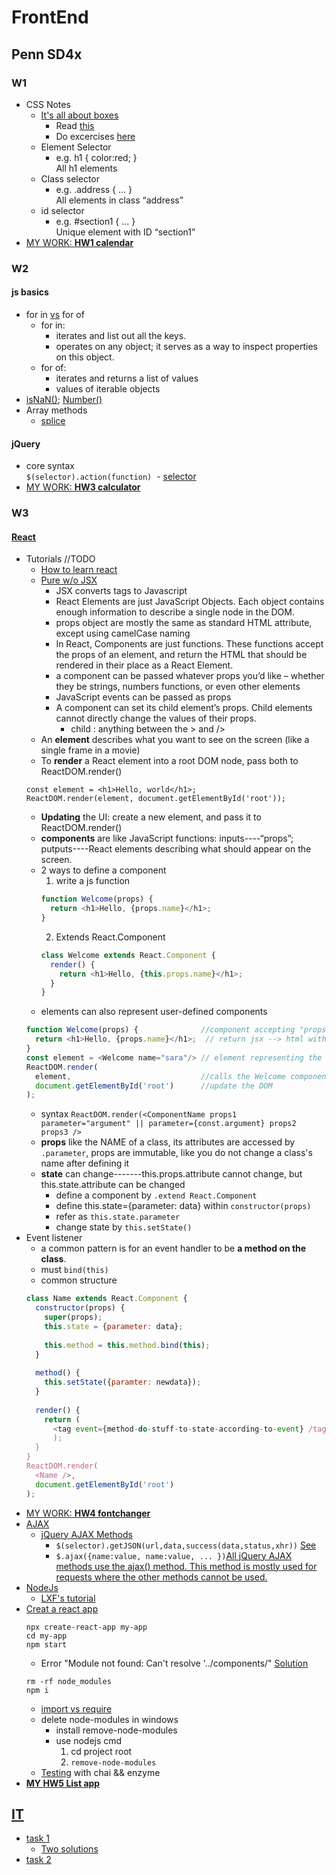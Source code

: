 # FrontEnd
## Penn SD4x
### W1
- CSS Notes
  - [It's all about boxes](https://developer.mozilla.org/en-US/docs/Learn/Getting_started_with_the_web/CSS_basics#Boxes_boxes_it's_all_about_boxes)
    - Read [this](https://developer.mozilla.org/en-US/docs/Learn/CSS)
    - Do excercises [here](https://www.w3schools.com/css/default.asp)
  - Element Selector
    - e.g. h1 { color:red; } <br>
        All h1 elements
  - Class selector
    - e.g. .address { ... } <br>
        All elements in class “address”
  - id selector
    - e.g. #section1 { ... } <br>
        Unique element with ID “section1”
- [MY WORK: **HW1 calendar**](https://codepen.io/l1n4n/pen/KRwovy/)
### W2
#### js basics
  - for in [vs](https://www.typescriptlang.org/docs/handbook/iterators-and-generators.html) for of
    - for in: 
        - iterates and list out all the keys.
        - operates on any object; it serves as a way to inspect properties on this object.
    - for of: 
        - iterates and returns a list of values
        - values of iterable objects
  - [isNaN()](https://www.w3schools.com/jsref/jsref_isnan.asp); [Number()](https://www.w3schools.com/jsref/jsref_number.asp)
  - Array methods
    - [splice](https://developer.mozilla.org/en-US/docs/Web/JavaScript/Reference/Global_Objects/Array/splice)
#### jQuery
  - core syntax<br>
  `$(selector).action(function)`
  - [selector](https://www.w3schools.com/jquery/jquery_selectors.asp) 
- [MY WORK: **HW3 calculator**](https://codepen.io/l1n4n/pen/NMGzao)
### W3
#### [React](https://reactjs.org/)
- Tutorials //TODO
    - [How to learn react](https://www.lullabot.com/articles/how-to-learn-react)
    - [Pure w/o JSX](https://reactarmory.com/guides/learn-react-by-itself/react-basics)
      - JSX converts tags to Javascript
      - React Elements are just JavaScript Objects. Each object contains enough information to describe a single node in the DOM.
      - props object are mostly the same as standard HTML attribute, except using camelCase naming
      - In React, Components are just functions. These functions accept the props of an element, and return the HTML that should be rendered in their place as a React Element.
      - a component can be passed whatever props you’d like – whether they be strings, numbers functions, or even other elements
      - JavaScript events can be passed as props
      - A component can set its child element’s props. Child elements cannot directly change the values of their props.
        - child : anything between the > and />
  - An **element** describes what you want to see on the screen (like a single frame in a movie)
  - To **render** a React element into a root DOM node, pass both to ReactDOM.render()<br>
  ```
  const element = <h1>Hello, world</h1>;
  ReactDOM.render(element, document.getElementById('root'));
  ```
  - **Updating** the UI: create a new element, and pass it to ReactDOM.render()
  - **components** are like JavaScript functions: inputs----“props”; putputs----React elements describing what should appear on the screen.
  - 2 ways to define a component
    1. write a js function<br>
    ```javascript
    function Welcome(props) {
      return <h1>Hello, {props.name}</h1>;
    }
    ```
    2. Extends React.Component<br>
    ```javascript
    class Welcome extends React.Component {
      render() {
        return <h1>Hello, {this.props.name}</h1>;
      }
    }
    ```
  - elements can also represent user-defined components
  ```javascript
  function Welcome(props) {              //component accepting "props"(parameters) in this form: [name="xxx"]
    return <h1>Hello, {props.name}</h1>;  // return jsx --> html with tag<h1>
  }
  const element = <Welcome name="sara"/> // element representing the former component with its props(property name) as "sara"
  ReactDOM.render(
    element,                             //calls the Welcome component as the "props"
    document.getElementById('root')      //update the DOM
  );
  ```
  - syntax `ReactDOM.render(<ComponentName props1 parameter="argument" || parameter={const.argument} props2 props3 />`
  - **props** like the NAME of a class, its attributes are accessed by `.parameter`, props are immutable, like you do not change a class's name after defining it
  - **state** can change-------this.props.attribute cannot change, but this.state.attribute can be changed
    - define a component by `.extend React.Component`
    - define this.state={parameter: data} within `constructor(props)`
    - refer as `this.state.parameter`
    - change state by `this.setState()`
- Event listener
  - a common pattern is for an event handler to be **a method on the class**.
  - must `bind(this)`
  - common structure
  ```javascript
  class Name extends React.Component {
    constructor(props) {
      super(props);
      this.state = {parameter: data};
      
      this.method = this.method.bind(this);
    }
    
    method() {
      this.setState({paramter: newdata});
    }
    
    render() {
      return (
        <tag event={method-do-stuff-to-state-according-to-event} /tag>
        );
    }
  }
  ReactDOM.render(
    <Name />,
    document.getElementById('root')
  );
  ```
- [MY WORK: **HW4 fontchanger**](https://codepen.io/l1n4n/pen/aGdPwQ?editors=1010)
- [AJAX](https://www.w3schools.com/jquery/jquery_ajax_intro.asp)
  - [jQuery AJAX Methods](https://www.w3schools.com/jquery/jquery_ref_ajax.asp)
      - `$(selector).getJSON(url,data,success(data,status,xhr))` [See](https://www.w3schools.com/jquery/ajax_getjson.asp)
      - `$.ajax({name:value, name:value, ... })`[All jQuery AJAX methods use the ajax() method. This method is mostly used for requests where the other methods cannot be used.](https://www.w3schools.com/jquery/ajax_ajax.asp)
- [NodeJs](https://nodejs.org/api/synopsis.html)
   - [LXF's tutorial](https://www.liaoxuefeng.com/wiki/001434446689867b27157e896e74d51a89c25cc8b43bdb3000/001434501245426ad4b91f2b880464ba876a8e3043fc8ef000)
- [Creat a react app](https://github.com/facebook/create-react-app/blob/master/README.md#creating-an-app)
    ```
    npx create-react-app my-app
    cd my-app
    npm start
    ```
    - Error "Module not found: Can't resolve '../components/" [Solution](https://github.com/facebook/create-react-app/issues/3041)<br>
    ```
    rm -rf node_modules
    npm i
    ```
    - [import vs require](http://voidcanvas.com/import-vs-require/)
    - delete node-modules in windows
      - install remove-node-modules
      - use nodejs cmd
        1. cd project root
        2. `remove-node-modules`      
  - [Testing](https://github.com/facebook/create-react-app/blob/master/packages/react-scripts/template/README.md#running-tests) with chai && enzyme
- [**MY HW5 List app**](https://github.com/l1n4n/FrontEnd/tree/master/HW5)
## [IT](http://www.jnshu.com/)  
- [task 1](http://www.jnshu.com/task/1/33/detail//#0)
  - [Two solutions](https://codepen.io/l1n4n/pen/BxaaKR)
- [task 2](http://www.jnshu.com/task/1/34/detail//#0)

